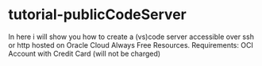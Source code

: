# tutorial-publicCodeServer
In here i will show you how to create a (vs)code server accessible over ssh or http hosted on Oracle Cloud Always Free Resources. Requirements: OCI Account with Credit Card (will not be charged)
